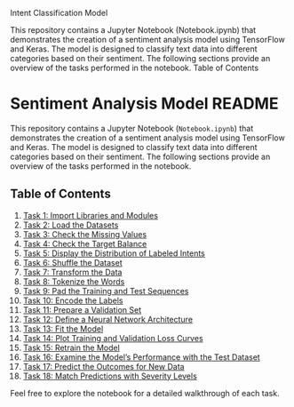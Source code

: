 Intent Classification Model

This repository contains a Jupyter Notebook (Notebook.ipynb) that demonstrates the creation of a sentiment analysis model using TensorFlow and Keras. The model is designed to classify text data into different categories based on their sentiment. The following sections provide an overview of the tasks performed in the notebook.
Table of Contents
# Sentiment Analysis Model README

This repository contains a Jupyter Notebook (`Notebook.ipynb`) that demonstrates the creation of a sentiment analysis model using TensorFlow and Keras. The model is designed to classify text data into different categories based on their sentiment. The following sections provide an overview of the tasks performed in the notebook.

## Table of Contents

1. [Task 1: Import Libraries and Modules](#task-1-import-libraries-and-modules)
2. [Task 2: Load the Datasets](#task-2-load-the-datasets)
3. [Task 3: Check the Missing Values](#task-3-check-the-missing-values)
4. [Task 4: Check the Target Balance](#task-4-check-the-target-balance)
5. [Task 5: Display the Distribution of Labeled Intents](#task-5-display-the-distribution-of-labeled-intents)
6. [Task 6: Shuffle the Dataset](#task-6-shuffle-the-dataset)
7. [Task 7: Transform the Data](#task-7-transform-the-data)
8. [Task 8: Tokenize the Words](#task-8-tokenize-the-words)
9. [Task 9: Pad the Training and Test Sequences](#task-9-pad-the-training-and-test-sequences)
10. [Task 10: Encode the Labels](#task-10-encode-the-labels)
11. [Task 11: Prepare a Validation Set](#task-11-prepare-a-validation-set)
12. [Task 12: Define a Neural Network Architecture](#task-12-define-a-neural-network-architecture)
13. [Task 13: Fit the Model](#task-13-fit-the-model)
14. [Task 14: Plot Training and Validation Loss Curves](#task-14-plot-training-and-validation-loss-curves)
15. [Task 15: Retrain the Model](#task-15-retrain-the-model)
16. [Task 16: Examine the Model’s Performance with the Test Dataset](#task-16-examine-the-models-performance-with-the-test-dataset)
17. [Task 17: Predict the Outcomes for New Data](#task-17-predict-the-outcomes-for-new-data)
18. [Task 18: Match Predictions with Severity Levels](#task-18-match-predictions-with-severity-levels)

Feel free to explore the notebook for a detailed walkthrough of each task.
